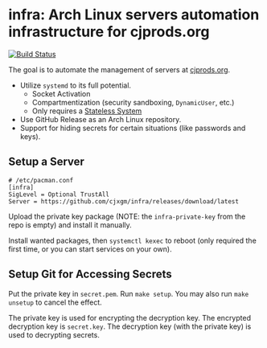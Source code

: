 # infra: Arch Linux servers automation infrastructure for cjprods.org
[![Build Status](https://travis-ci.org/cjxgm/infra.svg?branch=master)](https://travis-ci.org/cjxgm/infra)

The goal is to automate the management of servers at [cjprods.org](https://cjprods.org).

- Utilize `systemd` to its full potential.
  - Socket Activation
  - Compartmentization (security sandboxing, `DynamicUser`, etc.)
  - Only requires a [Stateless System](http://0pointer.net/blog/projects/stateless.html)
- Use GitHub Release as an Arch Linux repository.
- Support for hiding secrets for certain situations (like passwords and keys).

## Setup a Server
```
# /etc/pacman.conf
[infra]
SigLevel = Optional TrustAll
Server = https://github.com/cjxgm/infra/releases/download/latest
```

Upload the private key package (NOTE: the `infra-private-key` from the repo is empty)
and install it manually.

Install wanted packages, then `systemctl kexec` to reboot (only required the first time, or you can start services on your own).

## Setup Git for Accessing Secrets
Put the private key in `secret.pem`. Run `make setup`.
You may also run `make unsetup` to cancel the effect.

The private key is used for encrypting the decryption key.
The encrypted decryption key is `secret.key`.
The decryption key (with the private key) is used to decrypting secrets.

